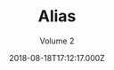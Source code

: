 ---
title: "Alias"
subtitle: Volume 2
date: 2018-08-18T17:12:17.000Z
permalink: /almanac/books/2018-08-18-alias/index.html
isbn13: 978-0785198567
---